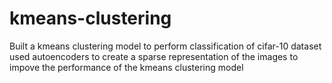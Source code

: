 # kmeans-clustering
Built a kmeans clustering model to perform classification of cifar-10 dataset
used autoencoders to create a sparse representation of the images to impove the performance of the kmeans clustering model
